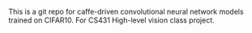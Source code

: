This is a git repo for caffe-driven convolutional neural network models trained on CIFAR10.  For CS431 High-level vision class project.
